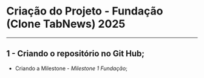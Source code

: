 # Criação do Projeto - Fundação (Clone TabNews) 2025
----- 
## 1 - Criando o repositório no Git Hub;

- Criando a Milestone - _Milestone 1 Fundação_;